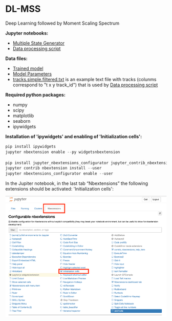 # DL-MSS

Deep Learning followed by Moment Scaling Spectrum

**Jupyter notebooks:**
* [Multiple State Generator](./MA_MultipleStateGenerator.ipynb) 
* [Data processing script](./MA_DataProcessing_UserFriendly_NEW.ipynb)

**Data files:**
* [Trained model](./Model_Bidirectional_NoShape_3state_Tr10000)
* [Model Parameters](./Parameters_Model_Bidirectional_NoShape_3state_Tr10000.txt)
* [tracks.simple.filtered.txt](./tracks.simple.filtered.txt) is an example text file with tracks (colunms correspond to "t x y track_id") that is used by [Data processing script](./MA_DataProcessing_UserFriendly_NEW.ipynb)

**Required python packages:**
* numpy
* scipy
* matplotlib
* seaborn
* ipywidgets

**Installation of 'ipywidgets' and enabling of 'Initialization cells':**

```python
pip install ipywidgets
jupyter nbextension enable --py widgetsnbextension

pip install jupyter_nbextensions_configurator jupyter_contrib_nbextensions
jupyter contrib nbextension install --user
jupyter nbextensions_configurator enable --user
```



In the Jupiter notebook, in the last tab “Nbextensions” the following extensions should be activated:
'Initialization cells':

![Activating Initialization Cells](./initcells.png)
